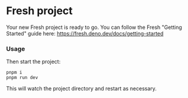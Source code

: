 # Fresh project

Your new Fresh project is ready to go. You can follow the Fresh "Getting
Started" guide here: https://fresh.deno.dev/docs/getting-started

### Usage

Then start the project:

```
pnpm i
pnpm run dev
```

This will watch the project directory and restart as necessary.
